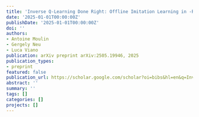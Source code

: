 ```yaml
---
title: 'Inverse Q-Learning Done Right: Offline Imitation Learning in -Realizable MDPs'
date: '2025-01-01T00:00:00Z'
publishDate: '2025-01-01T00:00:00Z'
doi: ''
authors:
- Antoine Moulin
- Gergely Neu
- Luca Viano
publication: arXiv preprint arXiv:2505.19946, 2025
publication_types:
- preprint
featured: false
publication_url: https://scholar.google.com/scholar?oi=bibs&hl=en&q=Inverse+Q-Learning+Done+Right:+Offline+Imitation+Learning+in+-Realizable+MDPs
abstract: ''
summary: ''
tags: []
categories: []
projects: []
---
```


